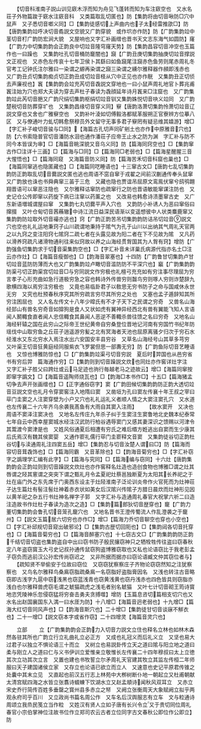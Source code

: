 <!-- { "loadSidebar": true } -->
　　【切音科淮南子説山训见窽木浮而知为舟见飞蓬转而知为车注窽空也　又水名荘子外物篇踆于窽水注窽音科　又类篇取乱切匿也】防【集韵将由切音啾防□穴中鼠声　又子悉切音喞义同】□【集韵徒感切上声曲内也子太经雷推欿□】防【唐韵集韵竝呼决切音矞説文空貌又广韵穿貌　或作坹亦作防】防【广韵集韵竝中茎切音朾广韵防宏涧大貌　又屋响也又字汇补画缯也晋书天文志东海气如圆防】窿【广韵力中切集韵韵会正韵良中切竝音隆穹窿天势】防【集韵昌容切音冲空也玉篇作也一曰躁也　又集韵吐孔切音桶防竉闇也】竀【广韵丑庚切集韵抽庚切竝音撑説文正视也　又赤色左传哀十七年卫侯卜其繇曰如鱼竀尾注竀赤色鱼劳则尾赤周礼冬官考工记钟氏注尔雅曰一染谓之縓再染谓之竀三染谓之纁尔雅释器作頳即浅赤也　又广韵丑贞切集韵痴贞切正韵丑成切竝音柽从穴中正见也亦作靗　又集韵丑正切侦去声廉视也】竁【集韵韵会竝充芮切音毳説文穿地也一曰小鼠声周礼地官卜葬兆甫竁注始为穴也郑大夫读为穿去声杜子春读为毳顔延年诗月竁来□注窟也　又广韵集韵竝此芮切音脃又广韵尺绢切集韵枢绢切竝音钏又集韵姝悦切音吷义竝同　又广韵楚税切音防葬穿圹也　又集韵昌缘切音穿义同】竂【唐韵洛萧切集韵怜萧切竝音辽説文穿也又舍也广雅竂空也　又韵补叶淩如切傅毅洛都赋革服朔正官寮辨方位摹八区　又与僚通叶力虬切韩愈祭穆员外文留守无事多君子竂罔有疑忌维其嬉游】增□【字汇补子峻切音骏与□同】【海篇古孔切声同矿剜土也亦作中原雅音穴也】防【六书索隐普官切音潘防水洄也通作潘荘子应帝王止水之防为渊　字汇补与防不同今本皆误为审】□【海篇音眺深貌又音乌义同】防【篇海同窍空也】□【集韵窜古作□注详十三画】□【篇海与□同】□【篇海同□老弱也】□【篇海星醒腥三音大惺悟也】□【篇海同窥　又海篇音防义同】防【篇海苦禾切音科窟也巢也】□【海篇同窜逃也隐匿藏也】□【海篇同呓睡语也】十三窜古文□【唐韵七乱切集韵韵防正韵取乱切音爨説文匿也逃也周语不窋自窜于戎翟之间前汉蒯通传奉头鼠窜　又广韵放也诛也书舜典窜三苖于三危　又藏也隐也贾谊吊屈原文鸾鳯伏窜兮鸱鸮翺翔晋语可以窜恶注隐也　又尔雅释诂窜防也疏窜行之防也晋语敏能窜谋注防也　又史记仓公传即窜以药旋下病已注窜以药薰之也　又改易也韩愈诗渍墨窜古史　又广东新语増城谓屋曰窜　又集韵七丸切爨平声入穴也　又韵防小补诱人为恶曰窜俗曰撺掇　又叶仓甸切音茜蘓辙中诗江流日益深民语渐以变遥想彼中人状类麋鹿窜又集韵韵防竝取外切音襊亦逃也】窍【广韵正韵苦吊切集韵韵防诘吊切竝音説文穴也空也礼礼运地秉窍子山川疏谓地秉持于隂气为孔于山川以出纳其气周礼天官两之以九窍之变注阳窍七隂窍二疏七者在头露见故为阳二者在下不见故为隂　又凡药以滑养窍疏凡诸滑物通利往来似窍故以养之山海经贯胷国其为人胷有窍】增防【广韵强鱼切集韵求于切音渠集韵空也】□【字汇补音未详巢氏病源代指亦名土□注云亦作灶】□【海篇音瘦御也】□【韵海音翠塞也】十四防【广韵鲁甘切集韵卢甘切竝音蓝防防薄而大也又广韵集韵竝卢瞰切音滥防防不平深穴也】竆【广韵集韵韵防渠弓切正韵渠宫切竝音□与穷同説文作穷极也礼檀弓充充如有穷注事尽理屈为穷言孝子心形充曲如急行道极穷急之容也韩诗外传兽穷则齧鸟穷则啄人穷则诈楚辞九歌横四海以焉穷注穷极也　又竟也易临卦君子以敎思无穷书防子之命与国咸休永世无穷　又究也杜预春秋序究其所穷疏言穷尽其所穷之处也　又塞也孟子遁辞知其所穷注困屈也　又人名左传文十八年少皡氏有不才子天下之民谓之穷奇　又兽名山海经邽山有兽名穷奇音如獔狗是食人又状如虎有翼神异经西北有兽有翼能飞知人言语闻人鬭輙食直者闻人忠信輙食其鼻闻人恶逆不善輙杀兽往馈之名曰穷奇　又地名山海经轩辕之国在此穷山之际帝王世纪黄帝自穷桑登位晋地记河南有穷国竹书纪年防瑶伐中山取穷鱼之丘荘子逍遥游穷髪之北有冥海者天池也屈原离骚夕归次于穷石水经淮水又东北穷水入焉注水出六安国安丰县穷谷　又草名山海经号山其草多芎穷　又叶渠王切音狂黄庭经同服紫衣飞罗裳但思一部夀无穷】防【广韵鱼际切音艺睡语也　又惊也博雅防惊也】□【广韵集韵竝渠弓切音穷説　夏后时羿国也从邑穷省书有穷后羿　篇海通作穷】□【集韵则到切音躁説文炊也同灶亦作窖详灶字注　又字汇补子胜父曰跨灶或云马足迹也驹行毎越老马之迹故云】增□【海篇同窜按即窜字譌文】□【海篇音遥陶师烧瓦也】□【韵海□本书作□】十五□【篇海猪孟切争去声开张画缯也】□【正字通俗窃字】窦【广韵田候切集韵韵防正韵大透切竝音豆説文空也礼月令穿窦窖注入地隋曰窦　又凿垣为孔曰窦左传襄十年王叔之宰曰荜门圭窦之人注窦穿壁为小户又穴也礼礼运礼义者顺人情之大窦注窦孔穴　又水道也左传襄二十六年齐乌余袭我髙鱼有大雨自其窦入注雨】
　　【故水窦开　又决也周语不窦泽注窦决也　又地名左传庄九年杀子纠于生窦注生窦鲁地北史魏本纪泰常七年自云中西幸屋窦城水经注汉武防行柏谷遇辱窦门又感其妻深识之馈赐以河津令其鬻渡今窦津是也　又姓风俗通夏后相遭有穷氏之难后缗方姙逃出自窦而生少康其后氏焉汉有魏其侯窦婴　又通作窬礼儒行荜门圭窬释文音窦　又集韵徒谷切正韵杜谷切与渎通周礼注四窦五岳】增□【集韵忍与切音汝楚人谓曰□】防【篇海而容切音茸毳饰也】□【篇海同霸　又音革除也】□【韵海音菊穷也】□【字汇补窃字之譌理学汇编有此字】□【篇海与究同】□【篇海编与窃同】十六灶【唐韵集韵韵会正韵竝则到切音躁説文炊灶也亦作窖释名灶造也造创食物也博雅□谓之灶其唇谓之陉其窻谓之突突下谓之甄礼月令孟夏祀灶蔡邕独断夏为太阳其长养祀之于灶在庙门外之东先席于门奥西东设主于灶陉淮南子泛论训炎帝作火官死而为灶神荘子达生篇灶有髻注髻灶神着赤衣状如美女后汉隂兴传隂子方腊日晨炊而灶神形见因以黄羊祀之杂五行书灶神名禅字子郭　又字汇补与造通周礼春官大祝掌六祈二曰造注造故书作灶杜子春读为造次之造】□【集韵篇郎狄切音歴穿也】竉【广韵力董切集韵韵会鲁孔切音笼孔竉穴也　又地名晋书王澄传蜀流人作乱澄袭之于竉州】□【説文玉篇居六切穷也亦作□】增□【篇海力乔切音聊空也穿也小空也】□【字汇补邱规切音窥出破邪论】□【集韵古歴切回阨也】□【集韵闼各切音托穿也】□【海篇音菊穷也】□【篇海音醉塞穴也】十七窃古文□【广韵集韵韵防正韵千结切音切盗也集韵盗自中出曰窃书防子殷民攘窃神只之牺牷牲传往盗曰窃春秋定八年盗窃寳玉大弓史记叔孙通传鼠窃狗盗博雅窃取也又私也论语窃比于我老彭孟子窃负而逃前汉公孙宏传尚窃迟之　又非所据而据亦曰窃论语臧文仲其窃位者与】
　　【疏知贤不举偷安于位故曰窃位　又窃窃犹察察庄子齐物论窃窃然知之注犹察察也　又鸟名尔雅释鸟桑鳸窃脂疏桑鳸一名窃脂好盗脂膏因名　又浅也转注古音略窃即古浅字九扈中窃浅黑也窃蓝浅青也窃黄浅黄也窃丹浅赤也四色皆具则窃脂亦浅白也尔雅释兽虎窃毛谓之虦猫疏虎之浅毛者别名虦猫　又叶七计切音砌王筠诗寳地恣凭陵神乐忽侵窃猛将穷奋击勇夫贪搏噬】增防【玉篇息咨切篇相支切穴也又水名出赵国襄国东入湡一曰水厓为防】十八增□【海篇音迥老弱也】十九增□【篇海大红切音同风声也】□【韵海音斯穴也】二十增□【集韵徒甘切音谈寐不觧衣也】二十一增□【説文窃本字或省作窃】二十四增灵【海篇音灵穴也】

　　立部
　　立【广韵集韵韵会正韵力入切音力説文立住也释名立林也如林木森然各驻其所也广韵立行立礼曲礼立必正方　又成也礼冠义而后礼义立　又坚也易大过君子以独立不惧论语三十而立　又树立也易説卦传立天之道曰隂与阳立地之道曰柔与刚立人之道曰仁与义书伊训立爱惟亲立敬惟长左传襄二十四年穆叔曰太上立徳其次立功其次立言　又置也建也书牧誓立尔矛周礼天官建其牧立其监左传桓二年师服曰天子建国诸侯立家　又存立也论语已欲立而立人　又速意也史记平原君传锥之处囊中其末立见　又直起也前汉五行志上林苑中大栁树断仆地一朝起立又杜甫朝献太清宫赋四海之水皆立张翥诗蝃蝀下饮湖水立又赵孟頫诗闻秋风双耳立　又赤立宋史乔行简传百姓多垂罄之寳州县多赤立之帑　又阙立张衡周天大象赋阙立拟乎两观永府司乎百川　又立政尚书篇名周公作　又车名后汉舆服志有立车　文与粒通诗周颂立我烝民笺立当作粒　又姓汉有贤人立如子唐有长兴令立又于贵切同位周礼春官小宗伯掌神位注故书位作立郑司农云古者立位同字古文春秋公即位作公即立】防
